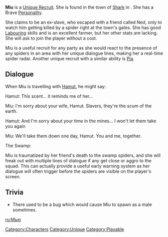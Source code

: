 **Miu** is a [Unique Recruit](Unique_Recruits.md "wikilink"). She is found
in the town of [Shark](Shark:_Swamp_Town "wikilink") in [](The_Swamp.md). She has a Brave
[Personality](Personality.md "wikilink").

She claims to be an ex-slave, who escaped with a friend called Ned, only
to watch him getting killed by a spider right at the town's gates. She
has good [Labouring](Labouring.md "wikilink") skills and is an excellent
farmer, but her other stats are lacking. She will ask to join the player
without a cost.

Miu is a useful recruit for any party as she would react to the presence
of any spiders in an area with her unique dialogue lines, making her a
real-time spider radar. Another unique recruit with a similar ability is
[Pia](Pia.md "wikilink").

## Dialogue

When Miu is travelling with [Hamut](Hamut.md "wikilink"), he might say:

Hamut: This scent... it reminds me of her...

Miu: I'm sorry about your wife, Hamut. Slavers, they're the scum of the
earth.

Hamut: And I'm sorry about your time in the mines... I won't let them
take you again

Miu: We'll take them down one day, Hamut. You and me, together.

The Swamp:

Miu is traumatized by her friend's death to the swamp spiders, and she
will freak out with multiple lines of dialogue if any get close or aggro
to the squad. This can actually provide a useful early warning system as
her dialogue will often trigger before the spiders are visible on the
player's screen.

## Trivia

- There used to be a bug which would cause Miu to spawn as a male
  sometimes.

[ru:Мью](ru:Мью "wikilink")

[Category:Characters](Category:Characters "wikilink")
[Category:Unique](Category:Unique "wikilink")
[Category:Playable](Category:Playable "wikilink")